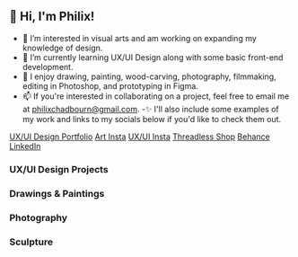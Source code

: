 ## 👋 Hi, I'm Philix!

- 👀 I’m interested in visual arts and am working on expanding my knowledge of design.
- 🌱 I’m currently learning UX/UI Design along with some basic front-end development.
- 💞️ I enjoy drawing, painting, wood-carving, photography, filmmaking, editing in Photoshop, and prototyping in Figma.
- 📫 If you're interested in collaborating on a project, feel free to email me at philixchadbourn@gmail.com.
-✨ I'll also include some examples of my work and links to my socials below if you'd like to check them out.


[UX/UI Design Portfolio](docs/UX_UI_HW_17.md)    [Art Insta](https://www.instagram.com/phichadbourn/)    [UX/UI Insta](https://www.instagram.com/philixuxui/)    [Threadless Shop](https://philix.threadless.com/)    [Behance](https://www.behance.net/philixchadbourn)    [LinkedIn](https://www.linkedin.com/in/philix-chadbourn-97939893)


### UX/UI Design Projects



### Drawings & Paintings



### Photography



### Sculpture



